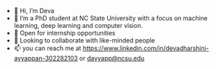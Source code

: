 - 👋 Hi, I’m Deva
- 🌱 I’m a PhD student at NC State University with a focus on machine learning, deep learning and computer vision.
- 👀 Open for internship opportunities
- 💞️ Looking to collaborate with like-minded people 
- 📫 you can reach me at https://www.linkedin.com/in/devadharshini-ayyappan-302282103 or dayyapp@ncsu.edu

<!---
devadharshini97/devadharshini97 is a ✨ special ✨ repository because its `README.md` (this file) appears on your GitHub profile.
You can click the Preview link to take a look at your changes.
--->
